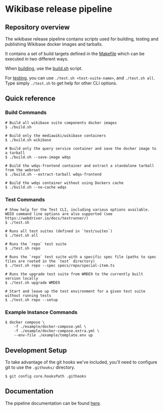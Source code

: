 # Wikibase release pipeline

## Repository overview

The wikibase release pipeline contains scripts used for building, testing and publishing Wikibase docker images and tarballs.

It contains a set of build targets defined in the [Makefile](./Makefile) which can be executed in two different ways.

When [building](docs/topics/pipeline.md), use the [build.sh](build.sh) script.

For [testing](docs/topics/testing.md), you can use `./test.sh <test-suite-name>`, and `./test.sh all`. Type simply `./test.sh` to get help for other CLI options.

## Quick reference

### Build Commands

```
# Build all wikibase suite components docker images
$ ./build.sh

# Build only the mediawiki/wikibase containers
$ ./build.sh wikibase

# Build only the query service container and save the docker image to a tarball
$ ./build.sh --save-image wdqs

# Build the wdqs-frontend container and extract a standalone tarball from the webroot
$ ./build.sh --extract-tarball wdqs-frontend

# Build the wdqs container without using Dockers cache
$ ./build.sh --no-cache wdqs
```

### Test Commands

```
# Show help for the Test CLI, including various options available. WDIO command line options are also supported (see https://webdriver.io/docs/testrunner/)
$ ./test.sh

# Runs all test suites (defined in `test/suites`)
$ ./test.sh all

# Runs the `repo` test suite
$ ./test.sh repo

# Runs the `repo` test suite with a specific spec file (paths to spec files are rooted in the `test` directory)
$ ./test.sh repo --spec specs/repo/special-item.ts

# Runs the upgrade test suite from WMDE9 to the currently built version locally
$ ./test.sh upgrade WMDE9

# Start and leave up the test environment for a given test suite without running tests
$ ./test.sh repo --setup
```

### Example Instance Commands

```
$ docker compose \
    -f ./example/docker-compose.yml \
    -f ./example/docker-compose.extra.yml \
    --env-file ./example/template.env up
```

## Development Setup

To take advantage of the git hooks we've included, you'll need to configure git to use the `.githooks/` directory.

```
$ git config core.hooksPath .githooks
```

## Documentation

The pipeline documentation can be found [here](docs/index.md).
